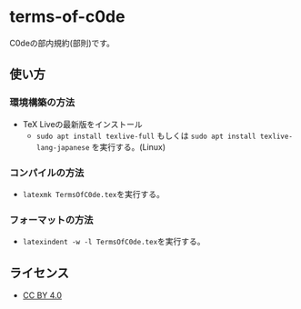 # terms-of-c0de

C0deの部内規約(部則)です。

## 使い方

### 環境構築の方法
- TeX Liveの最新版をインストール
  - `sudo apt install texlive-full` もしくは `sudo apt install texlive-lang-japanese` を実行する。(Linux)

### コンパイルの方法
- `latexmk TermsOfC0de.tex`を実行する。

### フォーマットの方法
- `latexindent -w -l TermsOfC0de.tex`を実行する。

## ライセンス
- [CC BY 4.0](LICENSE)

